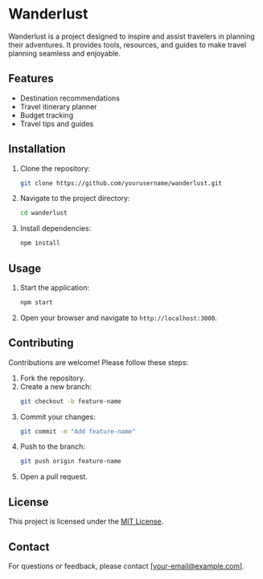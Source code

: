 # Wanderlust

Wanderlust is a project designed to inspire and assist travelers in planning their adventures. It provides tools, resources, and guides to make travel planning seamless and enjoyable.

## Features

- Destination recommendations
- Travel itinerary planner
- Budget tracking
- Travel tips and guides

## Installation

1. Clone the repository:
    ```bash
    git clone https://github.com/yourusername/wanderlust.git
    ```
2. Navigate to the project directory:
    ```bash
    cd wanderlust
    ```
3. Install dependencies:
    ```bash
    npm install
    ```

## Usage

1. Start the application:
    ```bash
    npm start
    ```
2. Open your browser and navigate to `http://localhost:3000`.

## Contributing

Contributions are welcome! Please follow these steps:

1. Fork the repository.
2. Create a new branch:
    ```bash
    git checkout -b feature-name
    ```
3. Commit your changes:
    ```bash
    git commit -m "Add feature-name"
    ```
4. Push to the branch:
    ```bash
    git push origin feature-name
    ```
5. Open a pull request.

## License

This project is licensed under the [MIT License](LICENSE).

## Contact

For questions or feedback, please contact [your-email@example.com].